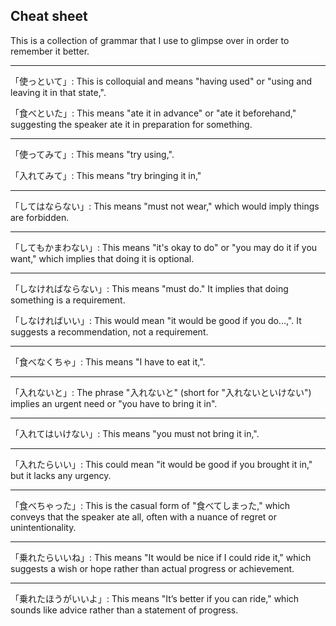 ## Cheat sheet

This is a collection of grammar that I use to glimpse over in order to remember it better.

---

「使っといて」: This is colloquial and means "having used" or "using and leaving it in that state,".

「食べといた」: This means "ate it in advance" or "ate it beforehand," suggesting the speaker ate it in preparation for something.


---

「使ってみて」: This means "try using,".

「入れてみて」: This means "try bringing it in,"

---

「してはならない」: This means "must not wear," which would imply things are forbidden.

---

「してもかまわない」: This means "it's okay to do" or "you may do it if you want," which implies that doing it is optional. 

---

「しなければならない」: This means "must do." It implies that doing something is a requirement.

「しなければいい」: This would mean "it would be good if you do...,". It suggests a recommendation, not a requirement.

---

「食べなくちゃ」: This means "I have to eat it,".

---

「入れないと」: The phrase "入れないと" (short for "入れないといけない") implies an urgent need or "you have to bring it in".

---

「入れてはいけない」: This means "you must not bring it in,".

---

「入れたらいい」: This could mean "it would be good if you brought it in," but it lacks any urgency.

---

「食べちゃった」: This is the casual form of "食べてしまった," which conveys that the speaker ate all, often with a nuance of regret or unintentionality.

---

「乗れたらいいね」: This means "It would be nice if I could ride it," which suggests a wish or hope rather than actual progress or achievement.

---

「乗れたほうがいいよ」: This means "It’s better if you can ride," which sounds like advice rather than a statement of progress.